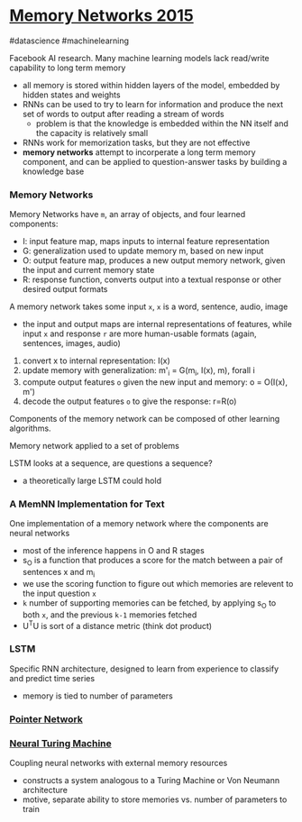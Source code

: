 # [Memory Networks 2015](https://arxiv.org/pdf/1410.3916.pdf)
#datascience #machinelearning

Facebook AI research. Many machine learning models lack read/write capability to long term memory
- all memory is stored within hidden layers of the model, embedded by hidden states and weights
- RNNs can be used to try to learn for information and produce the next set of words to output after reading a stream of words
  - problem is that the knowledge is embedded within the NN itself and the capacity is relatively small
- RNNs work for memorization tasks, but they are not effective
- **memory networks** attempt to incorperate a long term memory component, and can be applied to question-answer tasks by building a knowledge base

### Memory Networks
Memory Networks have `m`, an array of objects, and four learned components:
- I: input feature map, maps inputs to internal feature representation 
- G: generalization used to update memory m, based on new input
- O: output feature map, produces a new output memory network, given the input and current memory state
- R: response function, converts output into a textual response or other desired output formats

A memory network takes some input `x`, `x` is a word, sentence, audio, image
- the input and output maps are internal representations of features, while input `x` and response `r` are more human-usable formats (again, sentences, images, audio)

1. convert x to internal representation: I(x)
2. update memory with generalization: m'<sub>i</sub> = G(m<sub>i</sub>, I(x), m), forall i
3. compute output features `o` given the new input and memory: o = O(I(x), m')
4. decode the output features `o` to give the response: r=R(o)

Components of the memory network can be composed of other learning algorithms.

Memory network applied to a set of problems 

LSTM looks at a sequence, are questions a sequence?
- a theoretically large LSTM could hold 

### A MemNN Implementation for Text
One implementation of a memory network where the components are neural networks
- most of the inference happens in O and R stages
- s<sub>O</sub> is a function that produces a score for the match between a pair of sentences x and m<sub>i</sub>
- we use the scoring function to figure out which memories are relevent to the input question `x`
- `k` number of supporting memories can be fetched, by applying s<sub>O</sub> to both `x`, and the previous `k-1` memories fetched
- U<sup>T</sup>U is sort of a distance metric (think dot product)

### LSTM
Specific RNN architecture, designed to learn from experience to classify and predict time series
- memory is tied to number of parameters

### [Pointer Network](https://arxiv.org/pdf/1506.03134.pdf)

### [Neural Turing Machine](https://arxiv.org/pdf/1410.5401.pdf)
Coupling neural networks with external memory resources
- constructs a system analogous to a Turing Machine or Von Neumann architecture
- motive, separate ability to store memories vs. number of parameters to train
